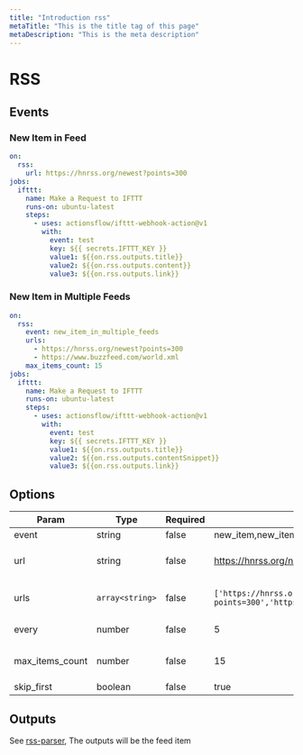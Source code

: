 ```yaml
---
title: "Introduction rss"
metaTitle: "This is the title tag of this page"
metaDescription: "This is the meta description"
---
```


# RSS

## Events

### New Item in Feed

```yaml
on:
  rss:
    url: https://hnrss.org/newest?points=300
jobs:
  ifttt:
    name: Make a Request to IFTTT
    runs-on: ubuntu-latest
    steps:
      - uses: actionsflow/ifttt-webhook-action@v1
        with:
          event: test
          key: ${{ secrets.IFTTT_KEY }}
          value1: ${{on.rss.outputs.title}}
          value2: ${{on.rss.outputs.content}}
          value3: ${{on.rss.outputs.link}}
```

### New Item in Multiple Feeds

```yaml
on:
  rss:
    event: new_item_in_multiple_feeds
    urls:
      - https://hnrss.org/newest?points=300
      - https://www.buzzfeed.com/world.xml
    max_items_count: 15
jobs:
  ifttt:
    name: Make a Request to IFTTT
    runs-on: ubuntu-latest
    steps:
      - uses: actionsflow/ifttt-webhook-action@v1
        with:
          event: test
          key: ${{ secrets.IFTTT_KEY }}
          value1: ${{on.rss.outputs.title}}
          value2: ${{on.rss.outputs.contentSnippet}}
          value3: ${{on.rss.outputs.link}}
```

## Options

| Param           | Type            | Required | Examples                                                                       | Description                                                                       | Default  |
| --------------- | --------------- | -------- | ------------------------------------------------------------------------------ | --------------------------------------------------------------------------------- | -------- |
| event           | string          | false    | new_item,new_item_in_multiple_feeds                                            | rss event type                                                                    | new_item |
| url             | string          | false    | <https://hnrss.org/newest?points=300>                                          | rss feed url,if `type` == "new_item", `url` param is required                     |          |
| urls            | `array<string>` | false    | `['https://hnrss.org/newest?points=300','https://www.buzzfeed.com/world.xml']` | rss feed urls,if `type` == "new_item_in_multiple_feeds", `urls` param is required |          |
| every           | number          | false    | 5                                                                              | rss fetch interval, unit: minutes                                                 | 5        |
| max_items_count | number          | false    | 15                                                                             | The feed items max length, default is none, it will response all feed items       |
| skip_first      | boolean         | false    | true                                                                           | If should skip first fetch items                                                  | false    |

## Outputs

See [rss-parser](https://github.com/rbren/rss-parser), The outputs will be the feed item
